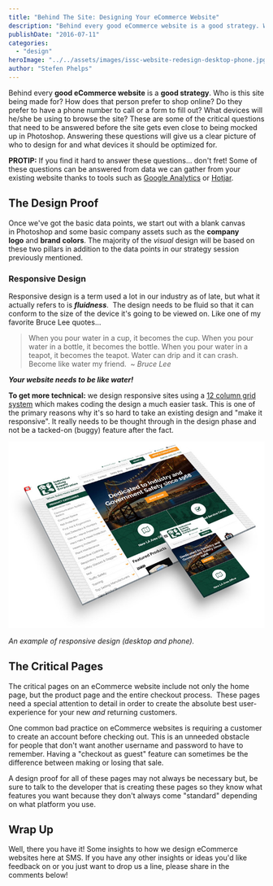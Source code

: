 ```yaml
---
title: "Behind The Site: Designing Your eCommerce Website"
description: "Behind every good eCommerce website is a good strategy. Who is this site being made for? How does that person prefer to shop online? Do they prefer to have a phone number to call or a form to fill out?"
publishDate: "2016-07-11"
categories:
  - "design"
heroImage: "../../assets/images/issc-website-redesign-desktop-phone.jpg"
author: "Stefen Phelps"
---
```


Behind every **good eCommerce website** is a **good strategy**. Who is this site being made for? How does that person prefer to shop online? Do they prefer to have a phone number to call or a form to fill out? What devices will he/she be using to browse the site? These are some of the critical questions that need to be answered before the site gets even close to being mocked up in Photoshop. Answering these questions will give us a clear picture of who to design for and what devices it should be optimized for.

**PROTIP:** If you find it hard to answer these questions... don't fret! Some of these questions can be answered from data we can gather from your existing website thanks to tools such as [Google Analytics](https://analytics.google.com/) or [Hotjar](https://www.hotjar.com/).

## The Design Proof

Once we've got the basic data points, we start out with a blank canvas in Photoshop and some basic company assets such as the **company logo** and **brand colors**. The majority of the *visual* design will be based on these two pillars in addition to the data points in our strategy session previously mentioned.

### Responsive Design

Responsive design is a term used a lot in our industry as of late, but what it actually refers to is **_fluidness_**.  The design needs to be fluid so that it can conform to the size of the device it's going to be viewed on. Like one of my favorite Bruce Lee quotes...

> When you pour water in a cup, it becomes the cup. When you pour water in a bottle, it becomes the bottle. When you pour water in a teapot, it becomes the teapot. Water can drip and it can crash. Become like water my friend.  ~ *Bruce Lee*

_**Your website needs to be like water!**_

**To get more technical:** we design responsive sites using a [12 column grid system](http://www.w3schools.com/bootstrap/bootstrap_grid_system.asp) which makes coding the design a much easier task. This is one of the primary reasons why it's so hard to take an existing design and "make it responsive". It really needs to be thought through in the design phase and not be a tacked-on (buggy) feature after the fact.

![issc website redesign](../../assets/images/issc-website-redesign-desktop-phone.jpg)

_An example of responsive design (desktop and phone)._

## The Critical Pages

The critical pages on an eCommerce website include not only the home page, but the product page and the entire checkout process.  These pages need a special attention to detail in order to create the absolute best user-experience for your new *and* returning customers.

One common bad practice on eCommerce websites is requiring a customer to create an account before checking out. This is an unneeded obstacle for people that don't want another username and password to have to remember. Having a "checkout as guest" feature can sometimes be the difference between making or losing that sale.

A design proof for all of these pages may not always be necessary but, be sure to talk to the developer that is creating these pages so they know what features you want because they don't always come "standard" depending on what platform you use.

## Wrap Up

Well, there you have it! Some insights to how we design eCommerce websites here at SMS. If you have any other insights or ideas you'd like feedback on or you just want to drop us a line, please share in the comments below!
